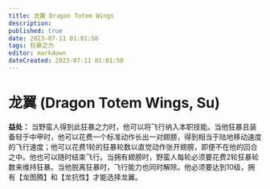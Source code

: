 ```yaml
---
title: 龙翼 Dragon Totem Wings
description: 
published: true
date: 2023-07-11 01:01:50
tags: 狂暴之力
editor: markdown
dateCreated: 2023-07-11 01:01:50
---
```


# 龙翼 (Dragon Totem Wings, Su)

**益处：** 当野蛮人得到此狂暴之力时，他可以将飞行纳入本职技能。当他狂暴且装备轻于中甲时，他可以花费一个标准动作长出一对翅膀，得到相当于陆地移动速度的飞行速度；他可以花费1轮的狂暴轮数以直觉动作张开翅膀，即便不在他的回合之中。他也可以随时结束飞行。当拥有翅膀时，野蛮人每轮必须要花费2轮狂暴轮数来维持狂暴。当他脱离狂暴时，飞行能力也同时解除。他必须要达到10级，拥有【龙图腾】和【龙抗性】才能选择龙翼。
